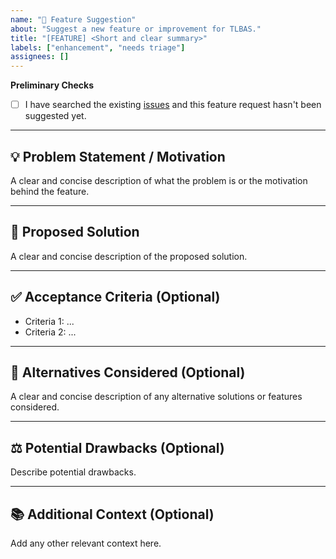 ```yaml
---
name: "🚀 Feature Suggestion"
about: "Suggest a new feature or improvement for TLBAS."
title: "[FEATURE] <Short and clear summary>"
labels: ["enhancement", "needs triage"]
assignees: []
---
```


<!-- 
Thanks for suggesting an idea to improve TLBAS!
Please provide a clear description of your proposal.
-->

**Preliminary Checks**
- [ ] I have searched the existing [issues](https://github.com/Vadim-Khristenko/tlbas/issues) and this feature request hasn't been suggested yet.

---

## 💡 Problem Statement / Motivation

<!-- 
Is your feature request related to a problem? 
Describe the problem or limitation you're facing with TLBAS currently. 
What specific use case or scenario motivates this suggestion? 
Why is this feature needed?
-->
A clear and concise description of what the problem is or the motivation behind the feature.

---

## 🚀 Proposed Solution

<!-- 
Describe the new feature or enhancement you would like to see in TLBAS. 
Be specific about how it should work. 
Include details like potential UI changes, API modifications, or new commands if applicable.
-->
A clear and concise description of the proposed solution.

---

## ✅ Acceptance Criteria (Optional)

<!-- How would we know when this feature is successfully implemented? List specific criteria. -->
- Criteria 1: ...
- Criteria 2: ...

---

## 🔄 Alternatives Considered (Optional)

<!-- Describe any alternative solutions or features you've considered and why they are less suitable for TLBAS. -->
A clear and concise description of any alternative solutions or features considered.

---

## ⚖️ Potential Drawbacks (Optional)

<!-- Are there any potential downsides, complexities, or trade-offs associated with this feature? -->
Describe potential drawbacks.

---

## 📚 Additional Context (Optional)

<!-- Add any other context, diagrams, mockups, pseudo-code, links to related issues, or references to other systems that might be helpful. -->
Add any other relevant context here.
